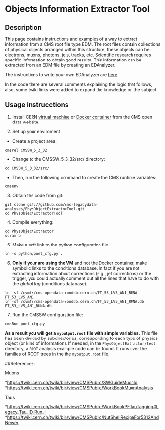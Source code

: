 # Objects Information Extractor Tool
## Description
This page contains instructions and examples of a way to extract information from a CMS root file type EDM.
The root files contain collections of physical objects arranged within this structure, these objects can be: electrons, muons, photons, jets, tracks, etc.
Scientific research requires specific information to obtain good results. This information can be extracted from an EDM file by creating an EDAnalyzer.

The instructions to write your own EDAnalyzer are [here](https://twiki.cern.ch/twiki/bin/view/CMSPublic/WorkBookWriteFrameworkModule).

In the code there are several comments explaining the logic that follows, also, some twiki links were added to expand the knowledge on the subject.

## Usage instrucctions

1. Install CERN [virtual machine](http://opendata.cern.ch/docs/cms-virtual-machine-2011) or [Docker container](https://opendata.cern.ch/docs/cms-guide-docker) from the CMS open data website.

2. Set up your enviroment

* Create a project area:
```
cmsrel CMSSW_5_3_32
```
* Change to the CMSSW_5_3_32/src/ directory:

```
cd CMSSW_5_3_32/src/
```
* Then, run the following command to create the CMS runtime variables:

```
cmsenv
```
3. Obtain the code from git:
```
git clone git://github.com/cms-legacydata-analyses/PhysObjectExtractorTool.git
cd PhysObjectExtractorTool
```
4. Compile everything:
```
cd PhysObjectExtractor
scram b
```
5. Make a soft link to the python configuration file
```
ln -s python/poet_cfg.py .
```
6. **Only if your are using the VM** and not the Docker container, make symbolic links to the conditions database.  In fact if you are not extracting information about corrections (e.g., jet corrections) or the trigger, you could actually comment out all the lines that have to do with the *global tag* (conditions database).
```
ln -sf /cvmfs/cms-opendata-conddb.cern.ch/FT_53_LV5_AN1_RUNA FT_53_LV5_AN1
ln -sf /cvmfs/cms-opendata-conddb.cern.ch/FT_53_LV5_AN1_RUNA.db FT_53_LV5_AN1_RUNA.db
```
7. Run the CMSSW configuration file:
```
cmsRun poet_cfg.py
```


**As a result you will get a `myoutput.root` file with simple variables.**  This file has been divided by subdirectories, corresponding to each type of physics object (or kind of information).  If needed, in the `PhysObjectExtractor/test` directory, a `ROOT` analysis example code can be found.  It runs over the families of ROOT trees in the the `myoutput.root` file.



##References:

Muons

*https://twiki.cern.ch/twiki/bin/view/CMSPublic/SWGuideMuonId
*https://twiki.cern.ch/twiki/bin/view/CMSPublic/WorkBookMuonAnalysis

Taus

*https://twiki.cern.ch/twiki/bin/view/CMSPublic/WorkBookPFTauTagging#Legacy_Tau_ID_Run_I
*https://twiki.cern.ch/twiki/bin/view/CMSPublic/NutShellRecipeFor5312AndNewer




